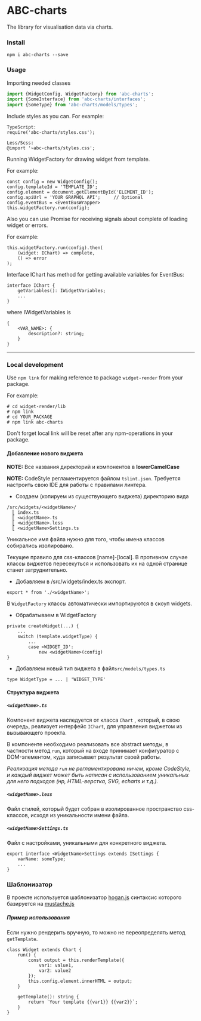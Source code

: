 # ABC-charts

The library for visualisation data via charts.

### Install

```npm
npm i abc-charts --save
```
### Usage

Importing needed classes 

```js
import {WidgetConfig, WidgetFactory} from 'abc-charts';
import {SomeInterface} from 'abc-charts/interfaces';
import {SomeType} from 'abc-charts/models/types';
```

Include styles as you can.
For example:

```
TypeScript:
require('abc-charts/styles.css');
```
```
Less/Scss:
@import '~abc-charts/styles.css';
```

Running WidgetFactory for drawing widget from template.

For example:
```
const config = new WidgetConfig();
config.templateId = 'TEMPLATE_ID';
config.element = document.getElementById('ELEMENT_ID');
config.apiUrl = 'YOUR GRAPHQL API';     // Optional
config.eventBus = <EventBusWrapper>
this.widgetFactory.run(config);
```

Also you can use Promise for receiving signals about complete of loading widget or errors.

For example:
```
this.widgetFactory.run(config).then(
    (widget: IChart) => complete,
    () => error
);
``` 

Interface IChart has method for getting available variables for EventBus:
```
interface IChart {
    getVariables(): IWidgetVariables;
    ...
}
```
where IWidgetVariables is
```
{
    <VAR_NAME>: {
        description?: string;
    }
}
```

-----------------------

### Local development

Use ```npm link``` for making reference to package ```widget-render``` from your package.

For example:
```
# cd widget-render/lib
# npm link
# cd YOUR_PACKAGE
# npm link abc-charts
```

Don't forget local link will be reset after any npm-operations in your package.

#### Добавление нового виджета

**NOTE:** Все названия директорий и компонентов в **lowerCamelCase**

**NOTE:** CodeStyle регламентируется файлом ```tslint.json```. Требуется настроить свою IDE для работы с правилами линтера. 

- Создаем (копируем из существующего виджета) директорию видa
```
/src/widgets/<widgetName>/
  ⎣ index.ts
  ⎣ <widgetName>.ts
  ⎣ <widgetName>.less
  ⎣ <widgetName>Settings.ts
```
Уникальное имя файла нужно для того, чтобы имена классов собирались изолировано.

Текущее правило для css-классов [name]-[local].
В противном случае классы виджетов пересекуться и использовать их на одной странице станет затруднительно. 


- Добавляем в /src/widgets/index.ts экспорт.

```
export * from './<widgetName>';
```
В ```WidgetFactory``` классы автоматически импортируются в скоуп widgets.

- Обрабатываем в WidgetFactory
```
private createWidget(...) {
    ...
    switch (template.widgetType) {
        ...
        case <WIDGET_ID':
            new <widgetName>(config)
}
```

- Добавляем новый тип виджета в файл```src/models/types.ts```

```type WidgetType = ... | 'WIDGET_TYPE' ```

#### Структура виджета

##### ```<widgetName>.ts```
Компонент виджета наследуется от класса ```Chart``` , который, в свою очередь, реализует интерфейс ```IChart```, для управления виджетом из вызывающего проекта.

В компоненте необходимо реализовать все abstract методы, в частности метод ```run```,
который на входе принимает конфигуратор с DOM-элементом, куда записывает результат своей работы.

*Реализация метода ```run``` не регламентирована ничем, кроме CodeStyle, и каждый виджет может быть написан с использованием уникальных для него подходов (нр, HTML-верстка, SVG, echarts и т.д.).*

##### ```<widgetName>.less```

Файл стилей, который будет собран в изолированное пространство css-классов, исходя из уникальности имени файла.
 
##### ```<widgetName>Settings.ts```

Файл с настройками, уникальными для конкретного виджета.
```
export interface <WidgetName>Settings extends ISettings {
    varName: someType;
    ...
}
```

### Шаблонизатор

В проекте используется шаблонизатор [hogan.js](https://twitter.github.io/hogan.js/) синтаксис которого базируется на [mustache.js](https://github.com/janl/mustache.js#usage)

##### Пример использования

Если нужно рендерить вручную, то можно не переопределять метод ```getTemplate```.

```
class Widget extends Chart {
    run() {
        const output = this.renderTemplate({
            var1: value1,
            var2: value2
        });
        this.config.element.innerHTML = output;
    }
    
    getTemplate(): string {
        return `Your template {{var1}} {{var2}}`;
    }
}
```
